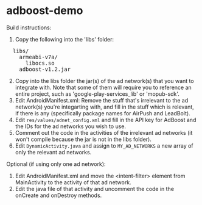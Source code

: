 adboost-demo
============

Build instructions:

1. Copy the following into the 'libs' folder:
<pre>
  libs/
    armeabi-v7a/
      libocs.so
    adboost-v1.2.jar
</pre>
2. Copy into the libs folder the jar(s) of the ad network(s) that you want to integrate with. Note that some of them will require you to reference an entire project, such as 'google-play-services_lib' or 'mopub-sdk'.
3. Edit AndroidManifest.xml: Remove the stuff that's irrelevant to the ad network(s) you're integarting with, and fill in the stuff which is relevant, if there is any (specifically package names for AirPush and LeadBolt).
4. Edit <code>res/values/adnet_config.xml</code> and fill in the API key for AdBoost and the IDs for the ad networks you wish to use.
5. Comment out the code in the activities of the irrelevant ad networks (it won't compile because the jar is not in the libs folder).
6. Edit <code>DynamicActivity.java</code> and assign to <code>MY_AD_NETWORKS</code> a new array of only the relevant ad networks.

Optional (if using only one ad network):

1. Edit AndroidManifest.xml and move the &lt;intent-filter&gt; element from MainActivity to the activity of that ad network.
2. Edit the java file of that activity and uncomment the code in the onCreate and onDestroy methods.
